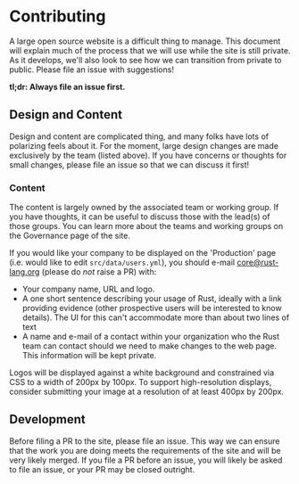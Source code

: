 # Contributing

A large open source website is a difficult thing to manage. This document will
explain much of the process that we will use while the site is still private.
As it develops, we'll also look to see how we can transition from private to
public. Please file an issue with suggestions!

**tl;dr: Always file an issue first.**

## Design and Content

Design and content are complicated thing, and many folks have lots of polarizing
feels about it. For the moment, large design changes are made exclusively by the
team (listed above). If you have concerns or thoughts for small changes, please
file an issue so that we can discuss it first!

### Content

The content is largely owned by the associated team or working group. If you
have thoughts, it can be useful to discuss those with the lead(s) of those
groups. You can learn more about the teams and working groups on the Governance
page of the site.

If you would like your company to be displayed on the 'Production' page
(i.e. would like to edit `src/data/users.yml`), you should
e-mail core@rust-lang.org (please do *not* raise a PR) with:

 - Your company name, URL and logo.
 - A one short sentence describing your usage of Rust, ideally with a link
   providing evidence (other prospective users will be interested to
   know details). The UI for this can't accommodate more than about two
   lines of text
 - A name and e-mail of a contact within your organization who the
   Rust team can contact should we need to make changes to the web
   page. This information will be kept private.

Logos will be displayed against a white background and constrained
via CSS to a width of 200px by 100px. To support high-resolution
displays, consider submitting your image at a resolution of at least
400px by 200px.

## Development

Before filing a PR to the site, please file an issue. This way we can ensure
that the work you are doing meets the requirements of the site and will be very
likely merged.  If you file a PR before an issue, you will likely be asked to
file an issue, or your PR may be closed outright.
